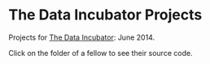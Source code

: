 The Data Incubator Projects
===========================

Projects for [The Data Incubator](http://www.thedataincubator.com/): June 2014.

Click on the folder of a fellow to see their source code.
